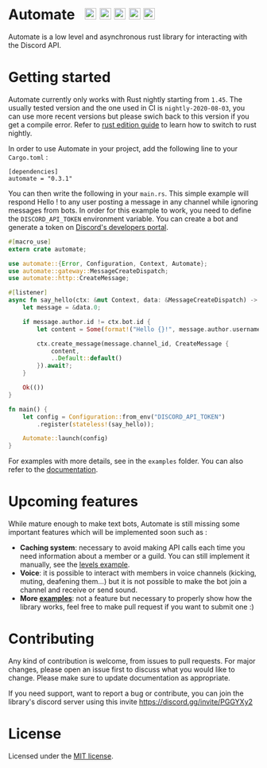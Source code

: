 # Automate &nbsp; [<img src="https://img.shields.io/github/workflow/status/mbenoukaiss/automate/Checks?style=for-the-badge" alt="GitHub Workflow Status" height="23" />](https://github.com/mbenoukaiss/automate/actions) [<img src="https://img.shields.io/crates/v/automate?style=for-the-badge" alt="Crates.io" height="23" />](https://crates.io/crates/automate) [<img src="https://img.shields.io/discord/609438031039954960?color=%237289DA&label=Discord&style=for-the-badge" alt="Discord" height="23" />](https://discord.gg/invite/PGGYXy2) [<img src="https://img.shields.io/badge/docs-latest-blue?style=for-the-badge" alt="Documentation" height="23" />](https://docs.rs/automate) [<img src="https://img.shields.io/crates/l/automate?style=for-the-badge" alt="License" height="23" />](https://github.com/mbenoukaiss/automate/blob/master/LICENSE)
Automate is a low level and asynchronous rust library for interacting with the Discord API.

# Getting started
Automate currently only works with Rust nightly starting from `1.45`. The usually tested version and the one used in CI is
`nightly-2020-08-03`, you can use more recent versions but please swich back to this version 
if you get a compile error. Refer to [rust edition guide](https://doc.rust-lang.org/edition-guide/rust-2018/rustup-for-managing-rust-versions.html)
to learn how to switch to rust nightly.

In order to use Automate in your project, add the following line to your `Cargo.toml` :
```
[dependencies]
automate = "0.3.1"
```

You can then write the following in your `main.rs`. This simple example will respond Hello <name of the user>! to any
user posting a message in any channel while ignoring messages from bots.
In order for this example to work, you need to define the `DISCORD_API_TOKEN` environment variable. You can create a
bot and generate a token on [Discord's developers portal](https://discordapp.com/developers/applications/).

```rust
#[macro_use]
extern crate automate;

use automate::{Error, Configuration, Context, Automate};
use automate::gateway::MessageCreateDispatch;
use automate::http::CreateMessage;

#[listener]
async fn say_hello(ctx: &mut Context, data: &MessageCreateDispatch) -> Result<(), Error> {
    let message = &data.0;

    if message.author.id != ctx.bot.id {
        let content = Some(format!("Hello {}!", message.author.username));

        ctx.create_message(message.channel_id, CreateMessage {
            content,
            ..Default::default()
        }).await?;
    }

    Ok(())
}

fn main() {
    let config = Configuration::from_env("DISCORD_API_TOKEN")
        .register(stateless!(say_hello));

    Automate::launch(config)
}
```

For examples with more details, see in the `examples` folder. You can also refer to the [documentation](https://docs.rs/automate).

# Upcoming features
While mature enough to make text bots, Automate is still missing some important features which will be implemented soon such as :
- **Caching system**: necessary to avoid making API calls each time you need information about a member or a guild. You can still implement it manually, see the [levels example](examples/levels.rs).
- **Voice**: it is possible to interact with members in voice channels (kicking, muting, deafening them...) but it is not possible to make the bot join a channel and receive or send sound.
- **More [examples](examples)**: not a feature but necessary to properly show how the library works, feel free to make pull request if you want to submit one :)

# Contributing
Any kind of contribution is welcome, from issues to pull requests. For major changes, please open an issue first to discuss what you would like to change.
Please make sure to update documentation as appropriate.

If you need support, want to report a bug or contribute, you can join the library's discord server using this invite https://discord.gg/invite/PGGYXy2

# License
Licensed under the [MIT license](LICENSE).